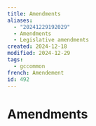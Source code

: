```yaml
---
title: Amendments
aliases:
  - "20241229192029"
  - Amendments
  - Legislative amendments
created: 2024-12-18
modified: 2024-12-29
tags:
  - gccommon
french: Amendement
id: 492
---
```

# Amendments
